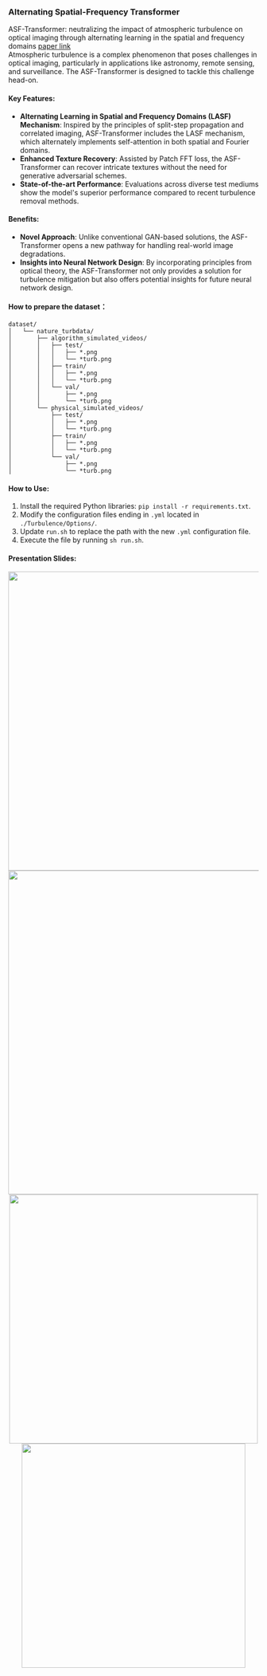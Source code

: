 ### Alternating Spatial-Frequency Transformer
ASF-Transformer: neutralizing the impact of atmospheric turbulence on optical imaging through alternating learning in the spatial and frequency domains
[paper link](https://opg.optica.org/oe/viewmedia.cfm?uri=oe-31-22-37128&seq=0)
<br>
Atmospheric turbulence is a complex phenomenon that poses challenges in optical imaging, particularly in applications like astronomy, remote sensing, and surveillance. The ASF-Transformer is designed to tackle this challenge head-on.

#### Key Features:
- **Alternating Learning in Spatial and Frequency Domains (LASF) Mechanism**: Inspired by the principles of split-step propagation and correlated imaging, ASF-Transformer includes the LASF mechanism, which alternately implements self-attention in both spatial and Fourier domains.
- **Enhanced Texture Recovery**: Assisted by Patch FFT loss, the ASF-Transformer can recover intricate textures without the need for generative adversarial schemes.
- **State-of-the-art Performance**: Evaluations across diverse test mediums show the model's superior performance compared to recent turbulence removal methods.

#### Benefits:
- **Novel Approach**: Unlike conventional GAN-based solutions, the ASF-Transformer opens a new pathway for handling real-world image degradations.
- **Insights into Neural Network Design**: By incorporating principles from optical theory, the ASF-Transformer not only provides a solution for turbulence mitigation but also offers potential insights for future neural network design.

#### How to prepare the dataset：
```
dataset/
│   └── nature_turbdata/
│       ├── algorithm_simulated_videos/
│       │   ├── test/
│       │   │   ├── *.png
│       │   │   └── *turb.png
│       │   ├── train/
│       │   │   ├── *.png
│       │   │   └── *turb.png
│       │   └── val/
│       │       ├── *.png
│       │       └── *turb.png
│       └── physical_simulated_videos/
│           ├── test/
│           │   ├── *.png
│           │   └── *turb.png
│           ├── train/
│           │   ├── *.png
│           │   └── *turb.png
│           └── val/
│               ├── *.png
│               └── *turb.png
```




#### How to Use:
1. Install the required Python libraries: `pip install -r requirements.txt`.
2. Modify the configuration files ending in `.yml` located in `./Turbulence/Options/`.
3. Update `run.sh` to replace the path with the new `.yml` configuration file.
4. Execute the file by running `sh run.sh`.

#### Presentation Slides:
<center>
<img src="https://github.com/naturezhanghn/ASFTransformer/assets/71700470/fde7a6a0-58e7-4fe1-bb5d-7b7cb1199818" width="600">  
<br>
<img src="https://github.com/naturezhanghn/ASFTransformer/assets/71700470/f33fbc94-ab68-4b6d-b1d1-da3aafb0452d" width="650">   
<br>
<img src="https://github.com/naturezhanghn/ASFTransformer/assets/71700470/d7d1bcef-bfe3-49ef-9dd9-16dcaa77c6d6" width="500">   
<br>
<img src="https://github.com/naturezhanghn/ASFTransformer/assets/71700470/0f1891fa-0739-467f-8fc7-2846cc60bd2a" width="450">  
</center>



